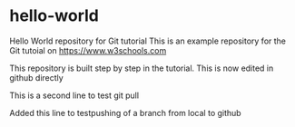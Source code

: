 # hello-world
Hello World repository for Git tutorial
This is an example repository for the Git tutoial on https://www.w3schools.com

This repository is built step by step in the tutorial.
This is now edited in github directly

This is a second line to test git pull

Added this line to testpushing of a branch from local to github
